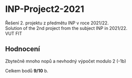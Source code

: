 # INP-Project2-2021

Řešení 2. projektu z předmětu INP v roce 2021/22. <br />
Solution of the 2nd project from the subject INP in 2021/22. <br />
VUT FIT

## Hodnocení
Zbytečně mnoho nopů a nevhodný výpočet modulo 2 (-1b)

Celkem bodů **9/10** b.
